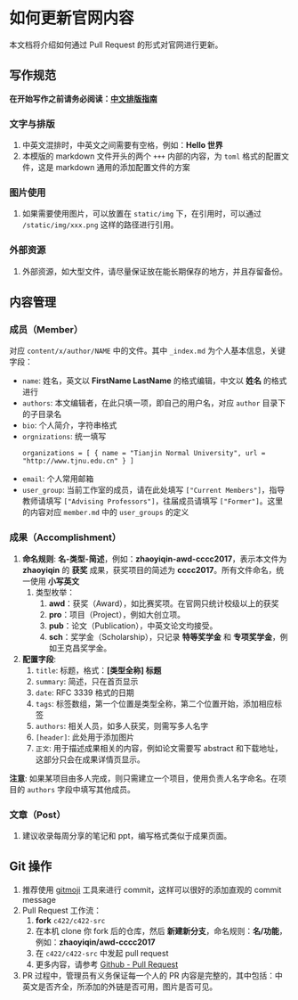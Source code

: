 # 如何更新官网内容

本文档将介绍如何通过 Pull Request 的形式对官网进行更新。

## 写作规范

**在开始写作之前请务必阅读：[中文排版指南](https://zhuanlan.zhihu.com/p/20506092)**

### 文字与排版

1. 中英文混排时，中英文之间需要有空格，例如：**Hello 世界**
1. 本模版的 markdown 文件开头的两个 `+++` 内部的内容，为 `toml` 格式的配置文件，这是 markdown 通用的添加配置文件的方案

### 图片使用

1. 如果需要使用图片，可以放置在 `static/img` 下，在引用时，可以通过 `/static/img/xxx.png` 这样的路径进行引用。

### 外部资源

1. 外部资源，如大型文件，请尽量保证放在能长期保存的地方，并且存留备份。

## 内容管理

### 成员（Member）

对应 `content/x/author/NAME` 中的文件。其中 `_index.md` 为个人基本信息，关键字段：

- `name`: 姓名，英文以 **FirstName LastName** 的格式编辑，中文以 **姓名** 的格式进行
- `authors`: 本文编辑者，在此只填一项，即自己的用户名，对应 `author` 目录下的子目录名
- `bio`: 个人简介，字符串格式
- `orgnizations`: 统一填写
    ```
    organizations = [ { name = "Tianjin Normal University", url = "http://www.tjnu.edu.cn" } ]
    ```
- `email`: 个人常用邮箱
- `user_group`: 当前工作室的成员，请在此处填写 `["Current Members"]`，指导教师请填写 `["Advising Professors"]`，往届成员请填写 `["Former"]`。这里的内容对应 `member.md` 中的 `user_groups` 的定义

### 成果（Accomplishment）

1. **命名规则**: **名-类型-简述**，例如：**zhaoyiqin-awd-cccc2017**，表示本文件为 **zhaoyiqin** 的 **获奖** 成果，获奖项目的简述为 **cccc2017**。所有文件命名，统一使用 **小写英文**
    1. 类型枚举：
        1. **awd**：获奖（Award），如比赛奖项。在官网只统计校级以上的获奖
        1. **pro**：项目（Project），例如大创立项。
        1. **pub**：论文（Publication），中英文论文均接受。
        1. **sch**：奖学金（Scholarship），只记录 **特等奖学金** 和 **专项奖学金**，例如王克昌奖学金。
1. **配置字段**:
    1. `title`: 标题，格式：**[类型全称] 标题**
    1. `summary`: 简述，只在首页显示
    1. `date`: RFC 3339 格式的日期
    1. `tags`: 标签数组，第一个位置是类型全称，第二个位置开始，添加相应标签
    1. `authors`: 相关人员，如多人获奖，则需写多人名字
    1. `[header]`: 此处用于添加图片
    1. `正文`: 用于描述成果相关的内容，例如论文需要写 abstract 和下载地址，这部分只会在成果详情页显示。

**注意**: 如果某项目由多人完成，则只需建立一个项目，使用负责人名字命名。在项目的 `authors` 字段中填写其他成员。

### 文章（Post）

1. 建议收录每周分享的笔记和 ppt，编写格式类似于成果页面。

## Git 操作

1. 推荐使用 [gitmoji](https://github.com/carloscuesta/gitmoji/) 工具来进行 commit，这样可以很好的添加直观的 commit message
1. Pull Request 工作流：
    1. **fork** `c422/c422-src`
    1. 在本机 clone 你 fork 后的仓库，然后 **新建新分支**，命名规则：**名/功能**，例如：**zhaoyiqin/awd-cccc2017**
    1. 在 `c422/c422-src` 中发起 pull request
    1. 更多内容，请参考 [Github - Pull Request](https://help.github.com/en/articles/about-pull-requests)
1. PR 过程中，管理员有义务保证每一个人的 PR 内容是完整的，其中包括：中英文是否齐全，所添加的外链是否可用，图片是否可见。